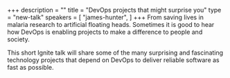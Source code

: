 +++
description = ""
title = "DevOps projects that might surprise you"
type = "new-talk"
speakers = [
        "james-hunter",
]
+++
From saving lives in malaria research to artificial floating heads. Sometimes it is good to hear how DevOps is enabling projects to make a difference to people and society.

This short Ignite talk will share some of the many surprising and fascinating technology projects that depend on DevOps to deliver reliable software as fast as possible.